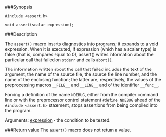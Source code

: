 ###Synopsis

`#include <assert.h>`

`void assert(scalar expression);`

###Description

The `assert()` macro inserts diagnostics into programs; it expands to a void expression. When it is executed, if expression (which has a scalar type) is false (that is, compares equal to 0), assert() writes information about the particular call that failed on `stderr` and calls `abort()`.

The information written about the call that failed includes the text of the argument, the name of the source file, the source file line number, and the name of the enclosing function; the latter are, respectively, the values of the preprocessing macros `__FILE__` and `__LINE__` and of the identifier `__func__`.

Forcing a definition of the name `NDEBUG`, either from the compiler command line or with the preprocessor control statement `#define NDEBUG` ahead of the `#include <assert.h>` statement, stops assertions from being compiled into the program.

Arguments:
<u>expression</u> - the condition to be tested.

###Return value
The `assert()` macro does not return a value.